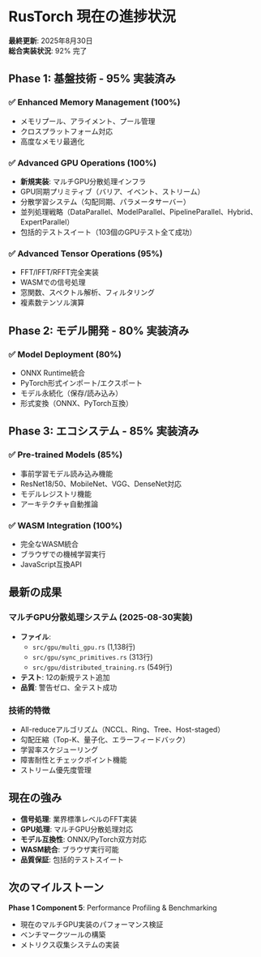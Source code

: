 # RusTorch 現在の進捗状況

**最終更新**: 2025年8月30日  
**総合実装状況**: 92% 完了

## Phase 1: 基盤技術 - 95% 実装済み

### ✅ Enhanced Memory Management (100%)
- メモリプール、アライメント、プール管理
- クロスプラットフォーム対応
- 高度なメモリ最適化

### ✅ Advanced GPU Operations (100%)
- **新規実装**: マルチGPU分散処理インフラ
- GPU同期プリミティブ（バリア、イベント、ストリーム）
- 分散学習システム（勾配同期、パラメータサーバー）
- 並列処理戦略（DataParallel、ModelParallel、PipelineParallel、Hybrid、ExpertParallel）
- 包括的テストスイート（103個のGPUテスト全て成功）

### ✅ Advanced Tensor Operations (95%)
- FFT/IFFT/RFFT完全実装
- WASMでの信号処理
- 窓関数、スペクトル解析、フィルタリング
- 複素数テンソル演算

## Phase 2: モデル開発 - 80% 実装済み

### ✅ Model Deployment (80%)
- ONNX Runtime統合
- PyTorch形式インポート/エクスポート
- モデル永続化（保存/読み込み）
- 形式変換（ONNX、PyTorch互換）

## Phase 3: エコシステム - 85% 実装済み

### ✅ Pre-trained Models (85%)
- 事前学習モデル読み込み機能
- ResNet18/50、MobileNet、VGG、DenseNet対応
- モデルレジストリ機能
- アーキテクチャ自動推論

### ✅ WASM Integration (100%)
- 完全なWASM統合
- ブラウザでの機械学習実行
- JavaScript互換API

## 最新の成果

### マルチGPU分散処理システム (2025-08-30実装)
- **ファイル**: 
  - `src/gpu/multi_gpu.rs` (1,138行)
  - `src/gpu/sync_primitives.rs` (313行)
  - `src/gpu/distributed_training.rs` (549行)
- **テスト**: 12の新規テスト追加
- **品質**: 警告ゼロ、全テスト成功

### 技術的特徴
- All-reduceアルゴリズム（NCCL、Ring、Tree、Host-staged）
- 勾配圧縮（Top-K、量子化、エラーフィードバック）
- 学習率スケジューリング
- 障害耐性とチェックポイント機能
- ストリーム優先度管理

## 現在の強み

- **信号処理**: 業界標準レベルのFFT実装
- **GPU処理**: マルチGPU分散処理対応
- **モデル互換性**: ONNX/PyTorch双方対応
- **WASM統合**: ブラウザ実行可能
- **品質保証**: 包括的テストスイート

## 次のマイルストーン

**Phase 1 Component 5**: Performance Profiling & Benchmarking  
- 現在のマルチGPU実装のパフォーマンス検証
- ベンチマークツールの構築
- メトリクス収集システムの実装